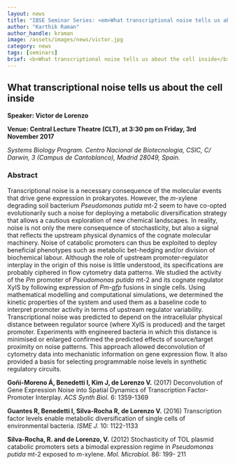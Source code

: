 ```yaml
---
layout: news
title: "IBSE Seminar Series: <em>What transcriptional noise tells us about the cell inside</em>"
author: "Karthik Raman"
author_handle: kraman
image: /assets/images/news/victor.jpg
category: news
tags: [seminars]
brief: <b>What transcriptional noise tells us about the cell inside</b> --- Prof. Victor de Lorenzo
---
```

## What transcriptional noise tells us about the cell inside

**Speaker: Victor de Lorenzo**

**Venue: Central Lecture Theatre (CLT), at 3:30 pm on Friday, 3rd November 2017**

_Systems Biology Program. Centro Nacional de Biotecnologia, CSIC, C/ Darwin, 3
(Campus de Cantoblanco), Madrid 28049, Spain._ 

### Abstract

Transcriptional noise is a necessary consequence of the molecular events that drive gene
expression in prokaryotes. However, the _m_-xylene degrading soil bacterium _Pseudomonas
putida_ mt-2 seem to have co-opted evolutionarily such a noise for deploying a metabolic
diversification strategy that allows a cautious exploration of new chemical landscapes. In
reality, noise is not only the mere consequence of stochasticity, but also a signal that
reflects the upstream physical dynamics of the cognate molecular machinery. Noise of
catabolic promoters can thus be exploited to deploy beneficial phenotypes such as
metabolic bet-hedging and/or division of biochemical labour. Although the role of upstream
promoter-regulator interplay in the origin of this noise is little understood, its specifications
are probably ciphered in flow cytometry data patterns. We studied the activity of the _Pm_
promoter of _Pseudomonas putida_ mt-2 and its cognate regulator XylS by following
expression of _Pm-gfp_ fusions in single cells. Using mathematical modelling and
computational simulations, we determined the kinetic properties of the system and used
them as a baseline code to interpret promoter activity in terms of upstream regulator
variability. Transcriptional noise was predicted to depend on the intracellular physical
distance between regulator source (where XylS is produced) and the target promoter.
Experiments with engineered bacteria in which this distance is minimised or enlarged
confirmed the predicted effects of source/target proximity on noise patterns. This approach
allowed deconvolution of cytometry data into mechanistic information on gene expression
flow. It also provided a basis for selecting programmable noise levels in synthetic
regulatory circuits.



**Goñi-Moreno Á, Benedetti I, Kim J, de Lorenzo V.** (2017) Deconvolution of Gene Expression Noise into
Spatial Dynamics of Transcription Factor-Promoter Interplay. _ACS Synth Biol._ 6: 1359-1369

**Guantes R, Benedetti I, Silva-Rocha R, de Lorenzo V.** (2016) Transcription factor levels enable metabolic
diversification of single cells of environmental bacteria. _ISME J._ 10: 1122-1133

**Silva-Rocha, R. and de Lorenzo, V.** (2012) Stochasticity of TOL plasmid catabolic promoters sets a
bimodal expression regime in _Pseudomonas putida_ mt-2 exposed to _m_-xylene. _Mol. Microbiol._ 86: 199-
211



